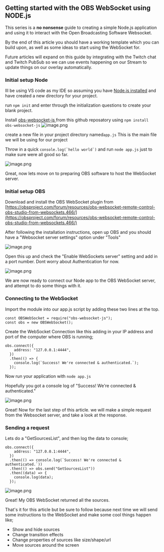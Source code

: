 ## Getting started with the OBS WebSocket using NODE.js

This series is a **no nonsense** guide to creating a simple Node.js application and using it to interact with the Open Broadcasting Software Websocket.

By the end of this article you should have a working template which you can build upon, as well as some ideas to start using the WebSocket for.

Future articles will expand on this guide by integrating with the Twitch chat and Twitch PubSub so we can use events happening on our Stream to update things on our overlay automatically.

### Initial setup Node


Ill be using VS code as my IDE so assuming you have [Node.js installed](https://nodejs.org/en/download/) and have created a new directory for your project.

run ```npm init``` and enter through the initialization questions to create your blank project.

Install [obs-websocket-js
](https://github.com/obs-websocket-community-projects/obs-websocket-js) from this github reposatory using ```npm install obs-websocket-js``` 
![image.png](https://cdn.hashnode.com/res/hashnode/image/upload/v1649652634697/vaktJdf4X.png)

create a new file in your project directory named```app.js``` This is the main file we will be using for our project

Throw in a quick ```console.log(`hello world`)``` and run ```node app.js``` just to make sure were all good so far.

![image.png](https://cdn.hashnode.com/res/hashnode/image/upload/v1649652431346/ru5Ern6nS.png)

Great, now lets move on to preparing OBS software to host the WebSocket server.

### Initial setup OBS

Download and install the OBS WebSocket plugin from [https://obsproject.com/forum/resources/obs-websocket-remote-control-obs-studio-from-websockets.466/](https://obsproject.com/forum/resources/obs-websocket-remote-control-obs-studio-from-websockets.466/)

After following the installation instructions, open up OBS and you should have a "Websocket server settings" option under "Tools"

![image.png](https://cdn.hashnode.com/res/hashnode/image/upload/v1649652778265/IF5lXPAvk.png)

Open this up and check the "Enable WebSockets server" setting and add in a port number. Dont worry about Authentication for now.

![image.png](https://cdn.hashnode.com/res/hashnode/image/upload/v1649652834398/dV5RWovoX.png)

We are now ready to connect our Node app to the OBS WebSocket server, and attempt to do some things with it.

### Connecting to the WebSocket

Import the module into our app.js script by adding these two lines at the top.

```
const OBSWebSocket = require("obs-websocket-js");
const obs = new OBSWebSocket();
```

Create the WebSocket Connection like this adding in your IP address and port of the computer where OBS is running;

```
obs.connect({
    address: "127.0.0.1:4444",
  })
  .then(() => {
    console.log(`Success! We're connected & authenticated.`);
  });
```

Now run your application with ```node app.js```

Hopefully you got a console log of "Success! We're connected & authenticated." 


![image.png](https://cdn.hashnode.com/res/hashnode/image/upload/v1649654700869/l2guWCF1K.png)

Great! Now for the last step of this article. we will make a simple request from the Websocket server, and take a look at the response.

### Sending a request

Lets do a "GetSourcesList", and then log the data to console;


```
obs.connect({
    address: "127.0.0.1:4444",
  })
  .then(() => console.log(`Success! We're connected & authenticated.`))
  .then(() => obs.send("GetSourcesList"))
  .then((data) => {
    console.log(data);
  });
```




![image.png](https://cdn.hashnode.com/res/hashnode/image/upload/v1649654592971/6k46A9dNE.png)

Great!  My OBS WebSocket returned all the sources.

That's it for this article but be sure to follow because next time we will send some instructions to the WebSocket and make some cool things happen like;

- Show and hide sources
- Change transition effects
- Change properties of sources like size/shape/url
- Move sources around the screen














